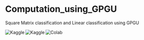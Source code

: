 # Computation_using_GPGU
Square Matrix classification and Linear classification using GPGU

<a href="https://www.kaggle.com/code/angevalli/square-matrix-multiplication-using-gpgu/notebook" target="_blank"><img align="left" alt="Kaggle" title="Open in Kaggle" src="https://kaggle.com/static/images/open-in-kaggle.svg"></a>
<a href="https://www.kaggle.com/code/angevalli/linear-classification-using-gpgu-programming" target="_blank"><img align="left" alt="Kaggle" title="Open in Kaggle" src="https://kaggle.com/static/images/open-in-kaggle.svg"></a>
<a href="https://drive.google.com/drive/folders/1n0uyo6ZnAsg3eB3n8wFKrL6XPL54ctuG?usp=sharing" target="_blank"><img align="left" alt="Colab" title="Open In Colab" src="https://colab.research.google.com/assets/colab-badge.svg"></a>
